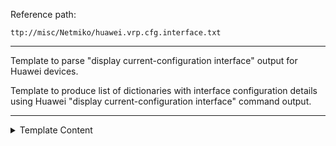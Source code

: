 Reference path:
```
ttp://misc/Netmiko/huawei.vrp.cfg.interface.txt
```

---



Template to parse "display current-configuration interface" output for Huawei devices.


Template to produce list of dictionaries with interface configuration details using 
Huawei "display current-configuration interface" command output.



---

<details><summary>Template Content</summary>
```
<doc>
Template to parse "display current-configuration interface" output for Huawei devices.
</doc>

<input>
commands = ["display current-configuration interface"]
</input>

<extend template="ttp://platform/huawei_display_current_configuration_interface.txt"/>
```
</details>